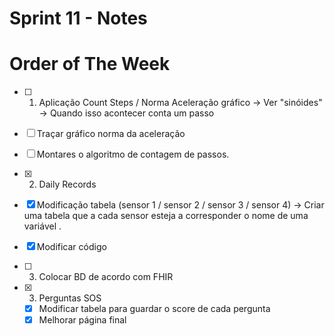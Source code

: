 # Sprint 11 - Notes 

# Order of The Week

- [ ]  1. Aplicação Count Steps / Norma Aceleração gráfico -> Ver "sinóides" -> Quando isso acontecer conta um passo
  - [ ]  Traçar gráfico norma da aceleração
  - [ ]  Montares o algoritmo de contagem de passos.

- [X]  2. Daily Records 
  - [X]  Modificação tabela (sensor 1 / sensor 2 / sensor 3 / sensor 4) -> Criar uma tabela que a cada sensor esteja a corresponder o nome de uma variável .
  - [X]  Modificar código


- [ ] 3. Colocar BD de acordo com FHIR
  
- [x] 3. Perguntas SOS
  - [x] Modificar tabela para guardar o score de cada pergunta
  - [x] Melhorar página final
